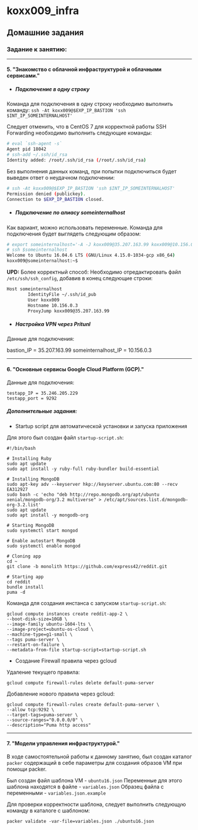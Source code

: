 # koxx009_infra

## Домашние задания
### Задание к занятию:
------------
#### 5. "Знакомство с облачной инфраструктурой и облачными сервисами."
- ##### Подключение в одну строку

Команда для подключения в одну строку необходимо выполнить команду:
	`ssh -At koxx009@$EXP_IP_BASTION 'ssh $INT_IP_SOMEINTERNALHOST'`

Следует отменить, что в CentOS 7 для корректной работы SSH Forwarding необходимо выполнить следующие команды:
```bash
# eval `ssh-agent -s`
Agent pid 18042
# ssh-add ~/.ssh/id_rsa
Identity added: /root/.ssh/id_rsa (/root/.ssh/id_rsa)
```

Без выполнения данных команд, при попытки подключиться будет выведен ответ о неудачном подключении:
```bash
# ssh -At koxx009@$EXP_IP_BASTION 'ssh $INT_IP_SOMEINTERNALHOST'
Permission denied (publickey).
Connection to $EXP_IP_BASTION closed.
```

- ##### Подключение по алиасу someinternalhost

Как вариант, можно использовать переменные. Команда для подключения будет выглядеть следующим образом:
```bash
# export someinternalhost='-A -J koxx009@35.207.163.99 koxx009@10.156.0.3'
# ssh $someinternalhost
Welcome to Ubuntu 16.04.6 LTS (GNU/Linux 4.15.0-1034-gcp x86_64)
koxx009@someinternalhost:~$
```
**UPD:**
Более корректный способ:
Необходимо отредактировать файл `/etc/ssh/ssh_config`, добавив в конец следующие строки:

```bash
Host someinternalhost
        IdentityFile ~/.ssh/id_pub
        User koxx009
        Hostname 10.156.0.3
        ProxyJump koxx009@35.207.163.99
```

- ##### Настройка VPN через Pritunl
Данные для подключения:

bastion_IP = 35.207.163.99
someinternalhost_IP = 10.156.0.3


---------

#### 6. "Основные сервисы Google Cloud Platform (GCP)."

Данные для подключения:

    testapp_IP = 35.246.205.229
    testapp_port = 9292

##### Дополнительные задания:
* Startup script для автоматической установки и запуска приложения

Для этого был создан файл  `startup-script.sh`:

    #!/bin/bash
    
    # Installing Ruby
    sudo apt update
    sudo apt install -y ruby-full ruby-bundler build-essential
    
    # Installing MongoDB
    sudo apt-key adv --keyserver hkp://keyserver.ubuntu.com:80 --recv EA312927
    sudo bash -c 'echo "deb http://repo.mongodb.org/apt/ubuntu xenial/mongodb-org/3.2 multiverse" > /etc/apt/sources.list.d/mongodb-org-3.2.list'
    sudo apt update
    sudo apt install -y mongodb-org
    
    # Starting MongoDB
    sudo systemctl start mongod
    
    # Enable autostart MongoDB
    sudo systemctl enable mongod
    
    # Cloning app
    cd ~
    git clone -b monolith https://github.com/express42/reddit.git
    
    # Starting app
    cd reddit
    bundle install
    puma -d
    

Команда для создания инстанса с запуском  `startup-script.sh`:

    gcloud compute instances create reddit-app-2 \
    --boot-disk-size=10GB \
    --image-family ubuntu-1604-lts \
    --image-project=ubuntu-os-cloud \
    --machine-type=g1-small \
    --tags puma-server \
    --restart-on-failure \
    --metadata-from-file startup-script=startup-script.sh

* Создание Firewall правила через gcloud

Удаление текущего правила:

    gcloud compute firewall-rules delete default-puma-server


Добавление нового правила через gcloud:

    gcloud compute firewall-rules create default-puma-server \
    --allow tcp:9292 \
    --target-tags=puma-server \
    --source-ranges="0.0.0.0/0" \
    --description="Puma http access"
    

---------

#### 7. "Модели управления инфраструктурой."

В ходе самостоятельной работы к данному занятию, был создан каталог `packer` содержащий в себе параметры для создания образов VM при помощи packer.

Был создан файл шаблона VM - `ubuntu16.json`
Переменные для этого шаблона находятся в файле - `variables.json`
Образец файла с переменными - `variables.json.example`


Для проверки корректности шаблона, следует выполнить следующую команду в каталоге с шаблоном:

    packer validate -var-file=variables.json ./ubuntu16.json


